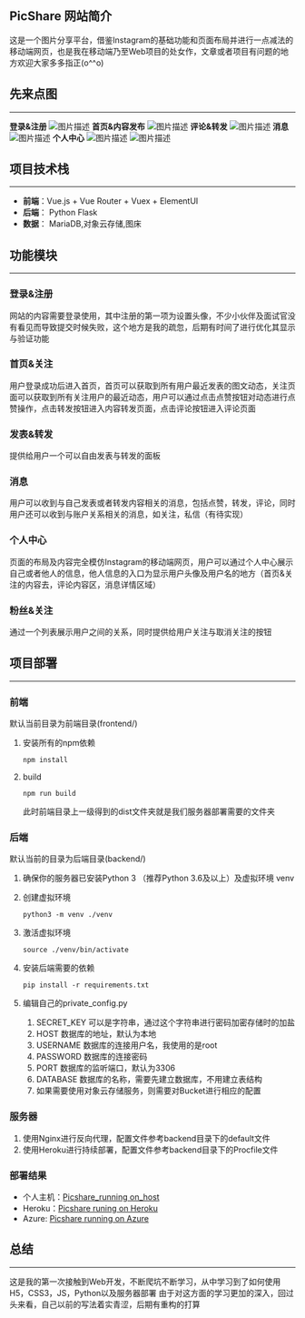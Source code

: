 ## PicShare 网站简介


这是一个图片分享平台，借鉴Instagram的基础功能和页面布局并进行一点减法的移动端网页，也是我在移动端乃至Web项目的处女作，文章或者项目有问题的地方欢迎大家多多指正(o^^o)

## 先来点图

------

**登录&注册**
![图片描述](https://upload-images.jianshu.io/upload_images/18344780-97b0794077c35b22.png?imageMogr2/auto-orient/strip|imageView2/2/w/777/format/webp)
**首页&内容发布**
![图片描述](https://i.loli.net/2019/06/17/5d07493b691ed83770.png)
**评论&转发**
![图片描述](https://i.loli.net/2019/06/17/5d074a1032fca73912.png)
**消息**
![图片描述](https://i.loli.net/2019/06/17/5d074a6f0ab9748294.png)
**个人中心**
![图片描述](https://i.loli.net/2019/06/17/5d074ac85ff3c61679.png)
![图片描述](https://i.loli.net/2019/06/17/5d074ac55b40c90913.png)
## 项目技术栈

------

- **前端**：Vue.js + Vue Router + Vuex + ElementUI
- **后端**： Python Flask
- **数据**： MariaDB,对象云存储,图床

## 功能模块

------

### 登录&注册

网站的内容需要登录使用，其中注册的第一项为设置头像，不少小伙伴及面试官没有看见而导致提交时候失败，这个地方是我的疏忽，后期有时间了进行优化其显示与验证功能

### 首页&关注

用户登录成功后进入首页，首页可以获取到所有用户最近发表的图文动态，关注页面可以获取到所有关注用户的最近动态，用户可以通过点击点赞按钮对动态进行点赞操作，点击转发按钮进入内容转发页面，点击评论按钮进入评论页面

### 发表&转发

提供给用户一个可以自由发表与转发的面板

### 消息

用户可以收到与自己发表或者转发内容相关的消息，包括点赞，转发，评论，同时用户还可以收到与账户关系相关的消息，如关注，私信（有待实现）

### 个人中心

页面的布局及内容完全模仿Instagram的移动端网页，用户可以通过个人中心展示自己或者他人的信息，他人信息的入口为显示用户头像及用户名的地方（首页&关注的内容去，评论内容区，消息详情区域）

### 粉丝&关注

通过一个列表展示用户之间的关系，同时提供给用户关注与取消关注的按钮

## 项目部署

------

### 前端

默认当前目录为前端目录(frontend/)

1. 安装所有的npm依赖

   ```shell
   npm install
   ```

2. build

   ```shell
   npm run build
   ```

   此时前端目录上一级得到的dist文件夹就是我们服务器部署需要的文件夹

### 后端

默认当前的目录为后端目录(backend/)

1. 确保你的服务器已安装Python 3 （推荐Python 3.6及以上）及虚拟环境 venv

2. 创建虚拟环境

   ```shell
   python3 -m venv ./venv
   ```

3. 激活虚拟环境

   ```shell
   source ./venv/bin/activate
   ```

4. 安装后端需要的依赖

   ```shell
   pip install -r requirements.txt
   ```

5. 编辑自己的private_config.py
   1. SECRET_KEY 可以是字符串，通过这个字符串进行密码加密存储时的加盐
   2. HOST 数据库的地址，默认为本地
   3. USERNAME 数据库的连接用户名，我使用的是root
   4. PASSWORD 数据库的连接密码
   5. PORT 数据库的监听端口，默认为3306
   6. DATABASE 数据库的名称，需要先建立数据库，不用建立表结构
   7. 如果需要使用对象云存储服务，则需要对Bucket进行相应的配置

### 服务器

1. 使用Nginx进行反向代理，配置文件参考backend目录下的default文件
2. 使用Heroku进行持续部署，配置文件参考backend目录下的Procfile文件

### 部署结果

- 个人主机：[Picshare_running on_host](http://gooff.me)
- Heroku：[Picshare runing on Heroku](https://gooff.herokuapp.com)
- Azure: [Picshare running on Azure](https://picshare.azurewebsites.net)

## 总结

------

这是我的第一次接触到Web开发，不断爬坑不断学习，从中学习到了如何使用H5，CSS3，JS，Python以及服务器部署
由于对这方面的学习更加的深入，回过头来看，自己以前的写法着实青涩，后期有重构的打算
